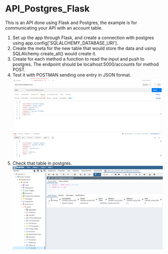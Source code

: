 # API_Postgres_Flask
This is an API done using Flask and Postgres, the example is for communicating your API with an account table.

1. Set up the app through Flask, and create a connection with postgres using app.config['SQLALCHEMY_DATABASE_URI'].
2. Create the meta for the new table that would store the data and using SQLAlchemy create_all() would create it.
3. Create for each method a function to read the input and push to postgres. The endpoint should be localhost:5000/accounts for method POST.
4. Test it with POSTMAN sending one entry in JSON format.
![alt text](https://github.com/MrRicardoAcuna7/API_Postgres_Flask/blob/main/postman_snapshot.PNG)
5. Check that table in postgres.
![alt text](https://github.com/MrRicardoAcuna7/API_Postgres_Flask/blob/main/postgres_snapshot.PNG)
